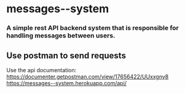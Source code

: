 # messages--system
### A simple rest API backend system that is responsible for handling messages between users.
## Use postman to send requests
Use the api documentation: https://documenter.getpostman.com/view/17656422/UUxxgny8
https://messages--system.herokuapp.com/api/
